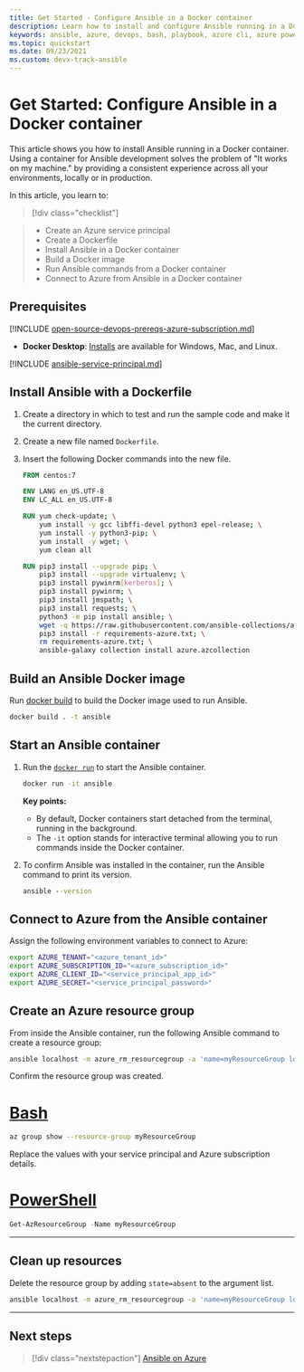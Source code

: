 ```yaml
---
title: Get Started - Configure Ansible in a Docker container
description: Learn how to install and configure Ansible running in a Docker container to managing Azure resources.
keywords: ansible, azure, devops, bash, playbook, azure cli, azure powershell, powershell
ms.topic: quickstart
ms.date: 09/23/2021
ms.custom: devx-track-ansible
---
```


# Get Started: Configure Ansible in a Docker container

This article shows you how to install Ansible running in a Docker container. Using a container for Ansible development solves the problem of "It works on my machine." by providing a consistent experience across all your environments, locally or in production.

In this article, you learn to:

> [!div class="checklist"]

> * Create an Azure service principal
> * Create a Dockerfile
> * Install Ansible in a Docker container
> * Build a Docker image
> * Run Ansible commands from a Docker container
> * Connect to Azure from Ansible in a Docker container

## Prerequisites

[!INCLUDE [open-source-devops-prereqs-azure-subscription.md](../includes/open-source-devops-prereqs-azure-subscription.md)]
- **Docker Desktop**: [Installs](https://www.docker.com/products/docker-desktop) are available for Windows, Mac, and Linux.

[!INCLUDE [ansible-service-principal.md](includes/ansible-service-principal.md)]

## Install Ansible with a Dockerfile

1. Create a directory in which to test and run the sample code and make it the current directory.

1. Create a new file named `Dockerfile`.

1. Insert the following Docker commands into the new file.

    ```dockerfile
    FROM centos:7
    
    ENV LANG en_US.UTF-8
    ENV LC_ALL en_US.UTF-8
    
    RUN yum check-update; \
        yum install -y gcc libffi-devel python3 epel-release; \
        yum install -y python3-pip; \
        yum install -y wget; \
        yum clean all
    
    RUN pip3 install --upgrade pip; \
        pip3 install --upgrade virtualenv; \
        pip3 install pywinrm[kerberos]; \
        pip3 install pywinrm; \
        pip3 install jmspath; \
        pip3 install requests; \
        python3 -m pip install ansible; \
        wget -q https://raw.githubusercontent.com/ansible-collections/azure/dev/requirements-azure.txt; \
        pip3 install -r requirements-azure.txt; \
        rm requirements-azure.txt; \
        ansible-galaxy collection install azure.azcollection
    ```

## Build an Ansible Docker image

Run [docker build](https://docs.docker.com/engine/reference/commandline/build/) to build the Docker image used to run Ansible.

```cmd
docker build . -t ansible
```

## Start an Ansible container

1. Run the [`docker run`](https://docs.docker.com/engine/reference/commandline/run/) to start the Ansible container.

    ```cmd
    docker run -it ansible
    ```

    **Key points:**

    - By default, Docker containers start detached from the terminal, running in the background.
    - The `-it` option stands for interactive terminal allowing you to run commands inside the Docker container.

1. To confirm Ansible was installed in the container, run the Ansible command to print its version.

    ```cmd
    ansible --version
    ```

## Connect to Azure from the Ansible container

Assign the following environment variables to connect to Azure:

```bash
export AZURE_TENANT="<azure_tenant_id>"
export AZURE_SUBSCRIPTION_ID="<azure_subscription_id>"
export AZURE_CLIENT_ID="<service_principal_app_id>"
export AZURE_SECRET="<service_principal_password>"
```

## Create an Azure resource group

From inside the Ansible container, run the following Ansible command to create a resource group:

```bash
ansible localhost -m azure_rm_resourcegroup -a 'name=myResourceGroup location=eastus'
```

Confirm the resource group was created.

# [Bash](#tab/bash)
```bash
az group show --resource-group myResourceGroup
```

Replace the values with your service principal and Azure subscription details.

# [PowerShell](#tab/powershell)
```powershell
Get-AzResourceGroup -Name myResourceGroup
```
---

## Clean up resources

Delete the resource group by adding `state=absent` to the argument list.

```bash
ansible localhost -m azure_rm_resourcegroup -a 'name=myResourceGroup location=eastus state=absent'
```
---

## Next steps

> [!div class="nextstepaction"]
> [Ansible on Azure](./index.yml)
